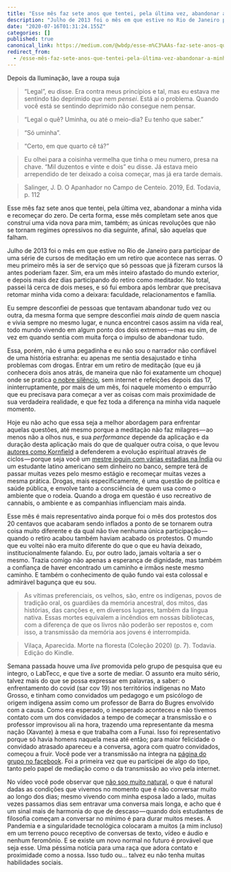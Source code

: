 ```yaml
---
title: "Esse mês faz sete anos que tentei, pela última vez, abandonar a minha vida e recomeçar do zero."
description: "Julho de 2013 foi o mês em que estive no Rio de Janeiro para participar de uma série de cursos de meditação em um retiro que acontece nas…"
date: "2020-07-16T01:31:24.155Z"
categories: []
published: true
canonical_link: https://medium.com/@wbdp/esse-m%C3%AAs-faz-sete-anos-que-tentei-pela-%C3%BAltima-vez-abandonar-a-minha-vida-e-recome%C3%A7ar-do-zero-3908d0cca74f
redirect_from:
  - /esse-mês-faz-sete-anos-que-tentei-pela-última-vez-abandonar-a-minha-vida-e-recomeçar-do-zero-3908d0cca74f
---
```


Depois da Iluminação, lave a roupa suja

> “Legal”, eu disse. Era contra meus princípios e tal, mas eu estava me sentindo tão deprimido que nem _pensei_. Está aí o problema. Quando você está se sentindo deprimido não consegue nem pensar.

> “Legal o quê? Uminha, ou até o meio-dia? Eu tenho que saber.”

> “Só uminha”.

> “Certo, em que quarto cê tá?”

> Eu olhei para a coisinha vermelha que tinha o meu numero, presa na chave. “Mil duzentos e vinte e dois” eu disse. Já estava meio arrependido de ter deixado a coisa começar, mas já era tarde demais.

> Salinger, J. D. O Apanhador no Campo de Centeio. 2019, Ed. Todavia, p. 112

Esse mês faz sete anos que tentei, pela última vez, abandonar a minha vida e recomeçar do zero. De certa forma, esse mês completam sete anos que construí uma vida nova para mim, também; as únicas revoluções que não se tornam regimes opressivos no dia seguinte, afinal, são aquelas que falham.

Julho de 2013 foi o mês em que estive no Rio de Janeiro para participar de uma série de cursos de meditação em um retiro que acontece nas serras. O meu primeiro mês ia ser de serviço que só pessoas que já fizeram cursos lá antes poderiam fazer. Sim, era um mês inteiro afastado do mundo exterior, e depois mais dez dias participando do retiro como meditador. No total, passei lá cerca de dois meses, e só fui embora após lembrar que precisava retomar minha vida como a deixara: faculdade, relacionamentos e família.

Eu sempre desconfiei de pessoas que tentavam abandonar tudo vez ou outra, da mesma forma que sempre desconfiei _mais ainda_ de quem nascia e vivia sempre no mesmo lugar, e nunca encontrei casos assim na vida real, todo mundo vivendo em algum ponto dos dois extremos — mas eu sim, de vez em quando sentia com muita força o impulso de abandonar tudo.

Essa, porém, não é uma pegadinha e eu não sou o narrador não confiável de uma história estranha: eu apenas me sentia desajustado e tinha problemas com drogas. Entrar em um retiro de meditação (que eu já conhecera dois anos atrás, de maneira que não foi exatamente um choque) onde se pratica [o nobre silêncio](https://revistamarieclaire.globo.com/Beleza/noticia/2019/08/retiro-de-silencio-maquiadora-conta-sua-experiencia.html), sem internet e refeições depois das 17, ininterruptamente, por mais de um mês, foi naquele momento o empurrão que eu precisava para começar a ver as coisas com mais proximidade de sua verdadeira realidade, e que fez toda a diferença na minha vida naquele momento.

Hoje eu não acho que essa seja a melhor abordagem para enfrentar aquelas questões, até mesmo porque a meditação não faz milagres — ao menos não a olhos nus, e sua _performance_ depende da aplicação e da duração desta aplicação mais do que de qualquer outra coisa, o que levou [autores como Kornfield](https://www.amazon.com.br/Depois-%C3%8Axtase-Lave-Roupa-Suja/dp/8531607094) a defenderem a evolução espiritual através de ciclos — porque seja você um [mestre ioguin com várias estadias na Índia](https://photos.app.goo.gl/rd4DaqED6yReHPh5A) ou um estudante latino americano sem dinheiro no banco, sempre terá de passar muitas vezes pelo mesmo estágio e recomeçar muitas vezes a mesma prática. Drogas, mais especificamente, é uma questão de política e saúde pública, e envolve tanto a consciência de quem usa como o ambiente que o rodeia. Quando a droga em questão é uso recreativo de cannabis, o ambiente e as companhias influenciam mais ainda.

Esse mês é mais representativo ainda porque foi o mês dos protestos dos 20 centavos que acabaram sendo inflados a ponto de se tornarem outra coisa muito diferente e da qual não tive nenhuma única participação — quando o retiro acabou também haviam acabado os protestos. O mundo que eu voltei não era muito diferente do que o que eu havia deixado, institucionalmente falando. Eu, por outro lado, jamais voltaria a ser o mesmo. Trazia comigo não apenas a esperança de dignidade, mas também a confiança de haver encontrado um caminho e irmãos neste mesmo caminho. E também o conhecimento de quão fundo vai esta colossal e admirável bagunça que eu sou.

> As vítimas preferenciais, os velhos, são, entre os indígenas, povos de tradição oral, os guardiães da memória ancestral, dos mitos, das histórias, das canções e, em diversos lugares, também da língua nativa. Essas mortes equivalem a incêndios em nossas bibliotecas, com a diferença de que os livros não poderão ser repostos e, com isso, a transmissão da memória aos jovens é interrompida.

> Vilaça, Aparecida. Morte na floresta (Coleção 2020) (p. 7). Todavia. Edição do Kindle.

Semana passada houve uma _live_ promovida pelo grupo de pesquisa que eu integro, o LabTecc, e que tive a sorte de mediar. O assunto era muito sério, talvez mais do que se possa expressar em palavras, a saber: o enfrentamento do covid (sar cov 19) nos territórios indígenas no Mato Grosso, e tinham como convidados um pedagogo e um psicólogo de origem indígena assim como um professor de Barra do Bugres envolvido com a causa. Como era esperado, o inesperado aconteceu e não tivemos contato com um dos convidados a tempo de começar a transmissão e o professor improvisou ali na hora, trazendo uma representante da mesma nação (Xavante) à mesa e que trabalha com a Funai. Isso foi representativo porque só havia homens naquela mesa até então; para maior felicidade o convidado atrasado apareceu e a conversa, agora com quatro convidados, começou a fruir. Você pode ver a transmissão na íntegra na [página do grupo no facebook](https://www.facebook.com/labteccufmt/videos/306536110529780/). Foi a primeira vez que eu participei de algo do tipo, tanto pelo papel de mediação como o da transmissão ao vivo pela internet.

No vídeo você pode observar que [não soo muito natural](https://medium.com/@desabafos/o-problema-da-palavra-tribo-5c89af4be369), o que é natural dadas as condições que vivemos no momento que é não conversar muito ao longo dos dias; mesmo vivendo com minha esposa lado a lado, muitas vezes passamos dias sem entravar uma conversa mais longa, e acho que é um sinal mais de harmonia do que de descaso — quando dois estudantes de filosofia começam a conversar no mínimo é para durar muitos meses. A Pandemia e a singularidade tecnológica colocaram a muitos (a mim incluso) em um terreno pouco receptivo de conversas de texto, vídeo e áudio e nenhum feromônio. E se existe um novo normal no futuro é provável que seja esse. Uma péssima notícia para uma raça que adora contato e proximidade como a nossa. Isso tudo ou… talvez eu não tenha muitas habilidades sociais.
